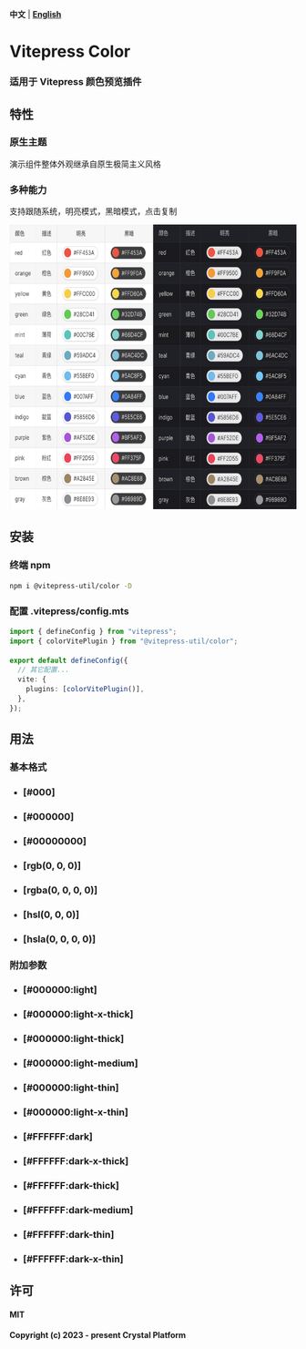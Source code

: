 **中文** | [**English**](./README.md)

# Vitepress Color

### 适用于 Vitepress 颜色预览插件

## 特性

### 原生主题

演示组件整体外观继承自原生极简主义风格

### 多种能力

支持跟随系统，明亮模式，黑暗模式，点击复制

<img src="preview.png" height="500" >

## 安装

### 终端 npm

```sh
npm i @vitepress-util/color -D
```

### 配置 .vitepress/config.mts

```ts
import { defineConfig } from "vitepress";
import { colorVitePlugin } from "@vitepress-util/color";

export default defineConfig({
  // 其它配置...
  vite: {
    plugins: [colorVitePlugin()],
  },
});
```

## 用法

### 基本格式

- ### [#000]
- ### [#000000]
- ### [#00000000]
- ### [rgb(0, 0, 0)]
- ### [rgba(0, 0, 0, 0)]
- ### [hsl(0, 0, 0)]
- ### [hsla(0, 0, 0, 0)]

### 附加参数

- ### [#000000:light]
- ### [#000000:light-x-thick]
- ### [#000000:light-thick]
- ### [#000000:light-medium]
- ### [#000000:light-thin]
- ### [#000000:light-x-thin]
- ### [#FFFFFF:dark]
- ### [#FFFFFF:dark-x-thick]
- ### [#FFFFFF:dark-thick]
- ### [#FFFFFF:dark-medium]
- ### [#FFFFFF:dark-thin]
- ### [#FFFFFF:dark-x-thin]

## 许可

#### MIT

#### Copyright (c) 2023 - present Crystal Platform
